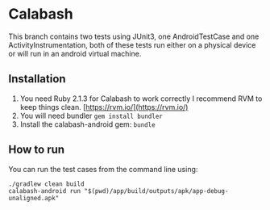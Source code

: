 # Calabash
This branch contains two tests using JUnit3, one AndroidTestCase and one ActivityInstrumentation, both of these tests run either on a physical device or will run in an android virtual machine.

## Installation
1. You need Ruby 2.1.3 for Calabash to work correctly I recommend RVM to keep things clean. [https://rvm.io/](https://rvm.io/)
2. You will need bundler `gem install bundler`
3. Install the calabash-android gem: `bundle`

## How to run
You can run the test cases from the command line using:
```
./gradlew clean build  
calabash-android run "$(pwd)/app/build/outputs/apk/app-debug-unaligned.apk"
```
